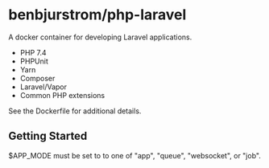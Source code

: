 # benbjurstrom/php-laravel
A docker container for developing Laravel applications.
- PHP 7.4
- PHPUnit
- Yarn
- Composer
- Laravel/Vapor
- Common PHP extensions

See the Dockerfile for additional details.

## Getting Started
$APP_MODE must be set to to one of "app", "queue", "websocket", or "job".

